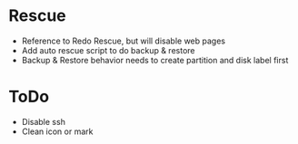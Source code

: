 # Rescue

* Reference to Redo Rescue, but will disable web pages
* Add auto rescue script to do backup & restore
* Backup & Restore behavior needs to create partition and disk label first

# ToDo
* Disable ssh
* Clean icon or mark
